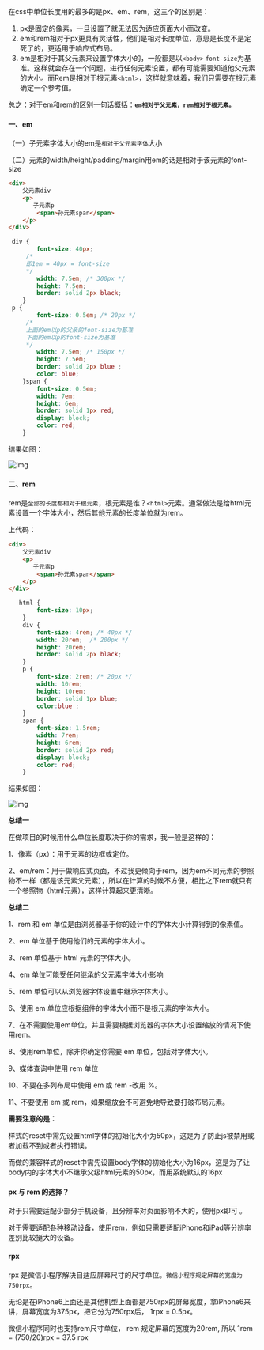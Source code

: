 在css中单位长度用的最多的是px、em、rem，这三个的区别是：

1. px是固定的像素，一旦设置了就无法因为适应页面大小而改变。
2. em和rem相对于px更具有灵活性，他们是相对长度单位，意思是长度不是定死了的，更适用于响应式布局。
3. em是相对于其父元素来设置字体大小的，一般都是以`<body>` `font-size`为基准。这样就会存在一个问题，进行任何元素设置，都有可能需要知道他父元素的大小。而Rem是相对于根元素`<html>`，这样就意味着，我们只需要在根元素确定一个参考值。

总之：对于em和rem的区别一句话概括：**`em相对于父元素，rem相对于根元素。`**

#### 一、em

（一）子元素字体大小的em是`相对于父元素字体`大小

（二）元素的width/height/padding/margin用em的话是相对于该元素的font-size

```html
<div>
    父元素div
    <p>
       子元素p
        <span>孙元素span</span>
    </p>
</div>
```

```css
 div {
        font-size: 40px;
     /*
     即1em = 40px = font-size
     */
        width: 7.5em; /* 300px */
        height: 7.5em;
        border: solid 2px black;
    }
 p {
        font-size: 0.5em; /* 20px */
     /*
     上面的em以p的父亲的font-size为基准
     下面的em以p的font-size为基准
     */
        width: 7.5em; /* 150px */
        height: 7.5em;
        border: solid 2px blue ;
        color: blue;
    }span {
        font-size: 0.5em;
        width: 7em;
        height: 6em;
        border: solid 1px red;
        display: block;
        color: red;
    }
```

结果如图：

![img](https://gitee.com/p_pj/picgo/raw/master/img/20210618235740.png)

#### **二、rem**

rem是`全部的长度都相对于根元素`，根元素是谁？`<html>`元素。通常做法是给html元素设置一个字体大小，然后其他元素的长度单位就为rem。

上代码：

```html
<div>
    父元素div
    <p>
       子元素p
        <span>孙元素span</span>
    </p>
</div>
```

```css
   html {
        font-size: 10px;
    }
    div {
        font-size: 4rem; /* 40px */
        width: 20rem;  /* 200px */
        height: 20rem;
        border: solid 2px black;
    }
    p {
        font-size: 2rem; /* 20px */
        width: 10rem;
        height: 10rem;
        border: solid 1px blue;
        color:blue ;
    }
    span {
        font-size: 1.5rem;
        width: 7rem;
        height: 6rem;
        border: solid 2px red;
        display: block;
        color: red;
    }
```

结果如图：

![img](https://gitee.com/p_pj/picgo/raw/master/img/20210618235742.png)

**总结一**

在做项目的时候用什么单位长度取决于你的需求，我一般是这样的：

1、像素（px）：用于元素的边框或定位。

2、em/rem：用于做响应式页面，不过我更倾向于rem，因为em不同元素的参照物不一样（都是该元素父元素），所以在计算的时候不方便，相比之下rem就只有一个参照物（html元素），这样计算起来更清晰。

**总结二**

1、rem 和 em 单位是由浏览器基于你的设计中的字体大小计算得到的像素值。

2、em 单位基于使用他们的元素的字体大小。

3、rem 单位基于 html 元素的字体大小。

4、em 单位可能受任何继承的父元素字体大小影响

5、rem 单位可以从浏览器字体设置中继承字体大小。

6、使用 em 单位应根据组件的字体大小而不是根元素的字体大小。

7、在不需要使用em单位，并且需要根据浏览器的字体大小设置缩放的情况下使用rem。

8、使用rem单位，除非你确定你需要 em 单位，包括对字体大小。

9、媒体查询中使用 rem 单位

10、不要在多列布局中使用 em 或 rem -改用 %。

11、不要使用 em 或 rem，如果缩放会不可避免地导致要打破布局元素。

**需要注意的是：**

样式的reset中需先设置html字体的初始化大小为50px，这是为了防止js被禁用或者加载不到或者执行错误。

而做的兼容样式的reset中需先设置body字体的初始化大小为16px，这是为了让body内的字体大小不继承父级html元素的50px，而用系统默认的16px

#### px 与 rem 的选择？

对于只需要适配少部分手机设备，且分辨率对页面影响不大的，使用px即可 。

对于需要适配各种移动设备，使用rem，例如只需要适配iPhone和iPad等分辨率差别比较挺大的设备。

#### rpx

rpx 是微信小程序解决自适应屏幕尺寸的尺寸单位。`微信小程序规定屏幕的宽度为750rpx`。

无论是在iPhone6上面还是其他机型上面都是750rpx的屏幕宽度，拿iPhone6来讲，屏幕宽度为375px，把它分为750rpx后， 1rpx = 0.5px。

微信小程序同时也支持rem尺寸单位， rem 规定屏幕的宽度为20rem, 所以 1rem = (750/20)rpx = 37.5 rpx